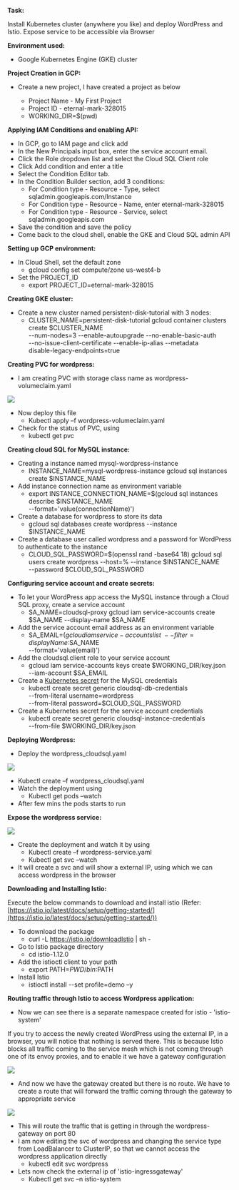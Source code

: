 **Task:**

Install Kubernetes cluster (anywhere you like) and deploy WordPress and Istio. Expose
service to be accessible via Browser

**Environment used:**

- Google Kubernetes Engine (GKE) cluster

**Project Creation in GCP:**

- Create a new project, I have created a project as below

  - Project Name - My First Project
  - Project ID - eternal-mark-328015
  - WORKING\_DIR=$(pwd)

**Applying IAM Conditions and enabling API:**

- In GCP, go to IAM page and click add
- In the New Principals input box, enter the service account email.
- Click the Role dropdown list and select the Cloud SQL Client role
- Click Add condition and enter a title
- Select the Condition Editor tab.
- In the Condition Builder section, add 3 conditions:
  - For Condition type - Resource - Type, select sqladmin.googleapis.com/Instance
  - For Condition type - Resource - Name, enter eternal-mark-328015
  - For Condition type - Resource - Service, select sqladmin.googleapis.com
- Save the condition and save the policy
- Come back to the cloud shell, enable the GKE and Cloud SQL admin API

**Setting up GCP environment:**

- In Cloud Shell, set the default zone
  - gcloud config set compute/zone us-west4-b
- Set the PROJECT\_ID
  - export PROJECT\_ID=eternal-mark-328015

**Creating GKE cluster:**

- Create a new cluster named persistent-disk-tutorial with 3 nodes:
  - CLUSTER\_NAME=persistent-disk-tutorial
 gcloud container clusters create $CLUSTER\_NAME \
     --num-nodes=3 --enable-autoupgrade --no-enable-basic-auth \
     --no-issue-client-certificate --enable-ip-alias --metadata \
     disable-legacy-endpoints=true

**Creating PVC for wordpress:**

- I am creating PVC with storage class name as wordpress-volumeclaim.yaml

![](RackMultipart20211201-4-7pakjj_html_831a5f01e200d268.gif)

- Now deploy this file
  - Kubectl apply –f wordpress-volumeclaim.yaml
- Check for the status of PVC, using
  - kubectl get pvc

**Creating cloud SQL for MySQL instance:**

- Creating a instance named mysql-wordpress-instance
  - INSTANCE\_NAME=mysql-wordpress-instance
 gcloud sql instances create $INSTANCE\_NAME
- Add instance connection name as environment variable
  - export INSTANCE\_CONNECTION\_NAME=$(gcloud sql instances describe $INSTANCE\_NAME \
     --format=&#39;value(connectionName)&#39;)
- Create a database for wordpress to store its data
  - gcloud sql databases create wordpress --instance $INSTANCE\_NAME
- Create a database user called wordpress and a password for WordPress to authenticate to the instance
  - CLOUD\_SQL\_PASSWORD=$(openssl rand -base64 18)
 gcloud sql users create wordpress --host=% --instance $INSTANCE\_NAME \
     --password $CLOUD\_SQL\_PASSWORD

**Configuring service account and create secrets:**

- To let your WordPress app access the MySQL instance through a Cloud SQL proxy, create a service account
  - SA\_NAME=cloudsql-proxy
 gcloud iam service-accounts create $SA\_NAME --display-name $SA\_NAME
- Add the service account email address as an environment variable
  - SA\_EMAIL=$(gcloud iam service-accounts list \
     --filter=displayName:$SA\_NAME \
     --format=&#39;value(email)&#39;)
- Add the cloudsql.client role to your service account
  - gcloud iam service-accounts keys create $WORKING\_DIR/key.json \
     --iam-account $SA\_EMAIL
- Create a [Kubernetes secret](https://kubernetes.io/docs/concepts/configuration/secret/) for the MySQL credentials
  - kubectl create secret generic cloudsql-db-credentials \
     --from-literal username=wordpress \
     --from-literal password=$CLOUD\_SQL\_PASSWORD
- Create a Kubernetes secret for the service account credentials
  - kubectl create secret generic cloudsql-instance-credentials \
     --from-file $WORKING\_DIR/key.json

**Deploying Wordpress:**

- Deploy the wordpress\_cloudsql.yaml

![](RackMultipart20211201-4-7pakjj_html_c125f5290e5c96d3.gif)

  - Kubectl create –f wordpress\_cloudsql.yaml
- Watch the deployment using
  - Kubectl get pods –watch
- After few mins the pods starts to run

**Expose the wordpress service:**

![](RackMultipart20211201-4-7pakjj_html_af168c2ee71d603e.gif)

- Create the deployment and watch it by using
  - Kubectl create –f wordpress-service.yaml
  - Kubectl get svc –watch
- It will create a svc and will show a external IP, using which we can access wordpress in the browser

**Downloading and Installing Istio:**

Execute the below commands to download and install istio (Refer: [https://istio.io/latest/docs/setup/getting-started/](https://istio.io/latest/docs/setup/getting-started/))

- To download the package
  - curl -L https://istio.io/downloadIstio | sh -
- Go to Istio package directory
  - cd istio-1.12.0
- Add the istioctl client to your path
  - export PATH=$PWD/bin:$PATH
- Install Istio
  - istioctl install --set profile=demo –y

**Routing traffic through Istio to access Wordpress application:**

- Now we can see there is a separate namespace created for istio - &#39;istio-system&#39;

If you try to access the newly created WordPress using the external IP, in a browser, you will notice that nothing is served there. This is because Istio blocks all traffic coming to the service mesh which is not coming through one of its envoy proxies, and to enable it we have a gateway configuration

![](RackMultipart20211201-4-7pakjj_html_65c95bfd712e09ee.gif)

- And now we have the gateway created but there is no route. We have to create a route that will forward the traffic coming through the gateway to appropriate service

![](RackMultipart20211201-4-7pakjj_html_cfc00fa993f8f2c0.gif)

- This will route the traffic that is getting in through the wordpress-gateway on port 80
- I am now editing the svc of wordpress and changing the service type from LoadBalancer to ClusterIP, so that we cannot access the wordpress application directly
  - kubectl edit svc wordpress
- Lets now check the external ip of &#39;istio-ingressgateway&#39;
  - Kubectl get svc –n istio-system

